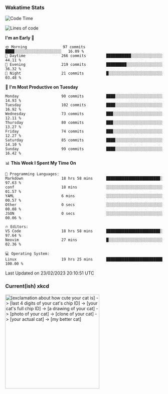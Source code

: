 ### Wakatime Stats
<!--START_SECTION:waka-->
![Code Time](http://img.shields.io/badge/Code%20Time-1%2C467%20hrs-blue)

![Lines of code](https://img.shields.io/badge/From%20Hello%20World%20I%27ve%20Written-450.5%20thousand%20lines%20of%20code-blue)

**I'm an Early 🐤** 

```text
🌞 Morning                97 commits          ████░░░░░░░░░░░░░░░░░░░░░   16.09 % 
🌆 Daytime                266 commits         ███████████░░░░░░░░░░░░░░   44.11 % 
🌃 Evening                219 commits         █████████░░░░░░░░░░░░░░░░   36.32 % 
🌙 Night                  21 commits          █░░░░░░░░░░░░░░░░░░░░░░░░   03.48 % 
```
📅 **I'm Most Productive on Tuesday** 

```text
Monday                   90 commits          ████░░░░░░░░░░░░░░░░░░░░░   14.93 % 
Tuesday                  102 commits         ████░░░░░░░░░░░░░░░░░░░░░   16.92 % 
Wednesday                73 commits          ███░░░░░░░░░░░░░░░░░░░░░░   12.11 % 
Thursday                 80 commits          ███░░░░░░░░░░░░░░░░░░░░░░   13.27 % 
Friday                   74 commits          ███░░░░░░░░░░░░░░░░░░░░░░   12.27 % 
Saturday                 85 commits          ████░░░░░░░░░░░░░░░░░░░░░   14.10 % 
Sunday                   99 commits          ████░░░░░░░░░░░░░░░░░░░░░   16.42 % 
```


📊 **This Week I Spent My Time On** 

```text
💬 Programming Languages: 
Markdown                 18 hrs 58 mins      ████████████████████████░   97.63 % 
conf                     18 mins             ░░░░░░░░░░░░░░░░░░░░░░░░░   01.57 % 
YAML                     6 mins              ░░░░░░░░░░░░░░░░░░░░░░░░░   00.57 % 
Other                    0 secs              ░░░░░░░░░░░░░░░░░░░░░░░░░   00.08 % 
JSON                     0 secs              ░░░░░░░░░░░░░░░░░░░░░░░░░   00.06 % 

🔥 Editors: 
VS Code                  18 hrs 58 mins      ████████████████████████░   97.64 % 
Neovim                   27 mins             █░░░░░░░░░░░░░░░░░░░░░░░░   02.36 % 

💻 Operating System: 
Linux                    19 hrs 25 mins      █████████████████████████   100.00 % 
```


 Last Updated on 23/02/2023 20:10:51 UTC
<!--END_SECTION:waka-->

### Current(ish) xkcd
<a id="xkcd-a" title="[exclamation about how cute your cat is] -> [last 4 digits of your cat's chip ID] -> [your cat's full chip ID] -> [a drawing of your cat] -> [photo of your cat] -> [clone of your cat] -> [your actual cat] -> [my better cat]" href="https://www.xkcd.com" target="_blank">
        <img align="center" id="xkcd-img" src="https://imgs.xkcd.com/comics/data_quality.png" alt="[exclamation about how cute your cat is] -> [last 4 digits of your cat's chip ID] -> [your cat's full chip ID] -> [a drawing of your cat] -> [photo of your cat] -> [clone of your cat] -> [your actual cat] -> [my better cat]" height=300 />
</a>
